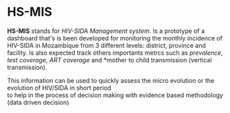# HS-MIS 
**HS-MIS** stands for *HIV-SIDA Management system*. Is a prototype of a dashboard that's is been developed for monitoring the monthly incidence of HIV-SIDA in Mozambique from 3 different levels: district, province and facility. Is also expected track others importants metrcs such as *prevalence*, *test coverage*, *ART coverage* and *mother to child transmission (vertical transmission).

This information can be used to quickly assess the micro evolution or the evolution of HIV/SIDA in short period   
to help in the process of decision making with evidence based methodology (data driven decision)
